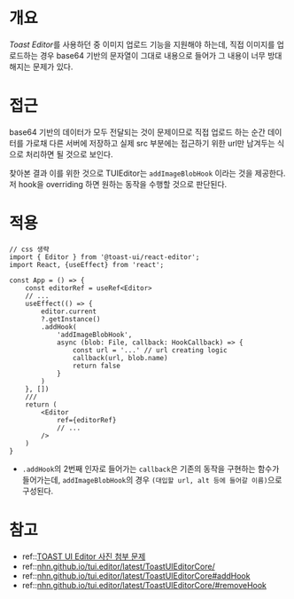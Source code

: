 # 개요
*Toast Editor*를 사용하던 중 이미지 업로드 기능을 지원해야 하는데, 직접 이미지를 업로드하는 경우 base64 기반의 문자열이 그대로 내용으로 들어가 그 내용이 너무 방대해지는 문제가 있다.

# 접근
base64 기반의 데이터가 모두 전달되는 것이 문제이므로 직접 업로드 하는 순간 데이터를 가로채 다른 서버에 저장하고 실제 src 부분에는 접근하기 위한 url만 남겨두는 식으로 처리하면 될 것으로 보인다.

찾아본 결과 이를 위한 것으로 TUIEditor는 `addImageBlobHook` 이라는 것을 제공한다. 저 hook을 overriding 하면 원하는 동작을 수행할 것으로 판단된다.

# 적용
```tsx
// css 생략
import { Editor } from '@toast-ui/react-editor';
import React, {useEffect} from 'react';

const App = () => {
	const editorRef = useRef<Editor>
	// ...
	useEffect(() => {
		editor.current
		?.getInstance()
		.addHook(
			'addImageBlobHook',
			async (blob: File, callback: HookCallback) => {
				const url = '...' // url creating logic
				callback(url, blob.name)
				return false
			}
		)
	}, [])
	///
	return (
		<Editor 
			ref={editorRef}
			// ...			
		/>
	)
}
```

- `.addHook`의 2번째 인자로 들어가는 `callback`은 기존의 동작을 구현하는 함수가 들어가는데, `addImageBlobHook`의 경우 `(대입할 url, alt 등에 들어갈 이름)`으로 구성된다.

# 참고
- ref::[TOAST UI Editor 사진 첨부 문제](https://velog.io/@matajeu/React-TOAST-UI-Editor-%EC%82%AC%EC%A7%84-%EC%B2%A8%EB%B6%80-%EB%AC%B8%EC%A0%9C)
- ref::[nhn.github.io/tui.editor/latest/ToastUIEditorCore/](https://nhn.github.io/tui.editor/latest/ToastUIEditorCore)
- ref::[nhn.github.io/tui.editor/latest/ToastUIEditorCore#addHook](https://nhn.github.io/tui.editor/latest/ToastUIEditorCore#addHook)
- ref::[nhn.github.io/tui.editor/latest/ToastUIEditorCore/#removeHook](https://nhn.github.io/tui.editor/latest/ToastUIEditorCore#removeHook)